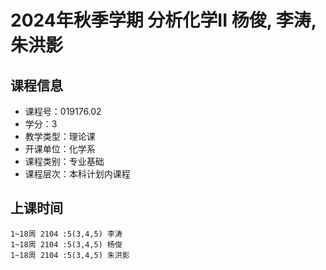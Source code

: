 # 2024年秋季学期 分析化学II 杨俊, 李涛, 朱洪影






## 课程信息

- 课程号：019176.02
- 学分：3
- 教学类型：理论课
- 开课单位：化学系
- 课程类别：专业基础
- 课程层次：本科计划内课程

## 上课时间

```
1~18周 2104 :5(3,4,5) 李涛
1~18周 2104 :5(3,4,5) 杨俊
1~18周 2104 :5(3,4,5) 朱洪影
```

